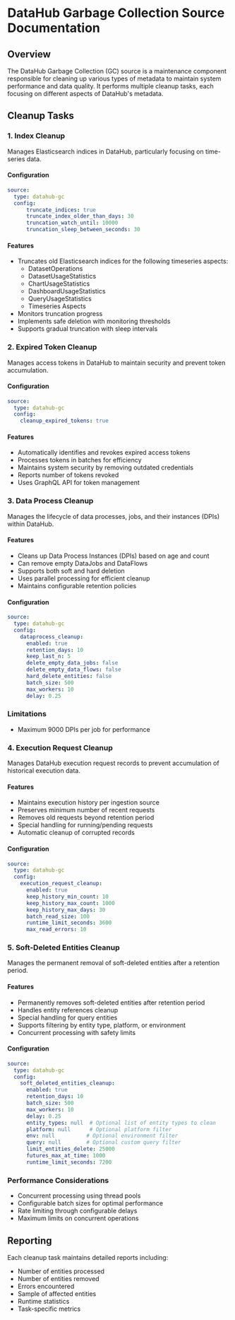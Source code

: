 # DataHub Garbage Collection Source Documentation

## Overview

The DataHub Garbage Collection (GC) source is a maintenance component responsible for cleaning up various types of metadata to maintain system performance and data quality. It performs multiple cleanup tasks, each focusing on different aspects of DataHub's metadata.

## Cleanup Tasks

### 1. Index Cleanup

Manages Elasticsearch indices in DataHub, particularly focusing on time-series data.

#### Configuration
```yaml
source:
  type: datahub-gc
  config:
      truncate_indices: true
      truncate_index_older_than_days: 30
      truncation_watch_until: 10000
      truncation_sleep_between_seconds: 30
```

#### Features
- Truncates old Elasticsearch indices for the following timeseries aspects:
    - DatasetOperations
    - DatasetUsageStatistics
    - ChartUsageStatistics
    - DashboardUsageStatistics
    - QueryUsageStatistics
    - Timeseries Aspects
- Monitors truncation progress
- Implements safe deletion with monitoring thresholds
- Supports gradual truncation with sleep intervals

### 2. Expired Token Cleanup

Manages access tokens in DataHub to maintain security and prevent token accumulation.

#### Configuration
```yaml
source:
  type: datahub-gc
  config:
    cleanup_expired_tokens: true
```

#### Features
- Automatically identifies and revokes expired access tokens
- Processes tokens in batches for efficiency
- Maintains system security by removing outdated credentials
- Reports number of tokens revoked
- Uses GraphQL API for token management

### 3. Data Process Cleanup

Manages the lifecycle of data processes, jobs, and their instances (DPIs) within DataHub.

#### Features
- Cleans up Data Process Instances (DPIs) based on age and count
- Can remove empty DataJobs and DataFlows
- Supports both soft and hard deletion
- Uses parallel processing for efficient cleanup
- Maintains configurable retention policies

#### Configuration
```yaml
source:
  type: datahub-gc
  config:
    dataprocess_cleanup:
      enabled: true
      retention_days: 10
      keep_last_n: 5
      delete_empty_data_jobs: false
      delete_empty_data_flows: false
      hard_delete_entities: false
      batch_size: 500
      max_workers: 10
      delay: 0.25
```

### Limitations

- Maximum 9000 DPIs per job for performance


### 4. Execution Request Cleanup

Manages DataHub execution request records to prevent accumulation of historical execution data.

#### Features
- Maintains execution history per ingestion source
- Preserves minimum number of recent requests
- Removes old requests beyond retention period
- Special handling for running/pending requests
- Automatic cleanup of corrupted records

#### Configuration
```yaml
source:
  type: datahub-gc
  config:
    execution_request_cleanup:
      enabled: true
      keep_history_min_count: 10
      keep_history_max_count: 1000
      keep_history_max_days: 30
      batch_read_size: 100
      runtime_limit_seconds: 3600
      max_read_errors: 10
```

### 5. Soft-Deleted Entities Cleanup

Manages the permanent removal of soft-deleted entities after a retention period.

#### Features
- Permanently removes soft-deleted entities after retention period
- Handles entity references cleanup
- Special handling for query entities
- Supports filtering by entity type, platform, or environment
- Concurrent processing with safety limits

#### Configuration
```yaml
source:
  type: datahub-gc
  config:
    soft_deleted_entities_cleanup:
      enabled: true
      retention_days: 10
      batch_size: 500
      max_workers: 10
      delay: 0.25
      entity_types: null  # Optional list of entity types to clean
      platform: null      # Optional platform filter
      env: null          # Optional environment filter
      query: null        # Optional custom query filter
      limit_entities_delete: 25000
      futures_max_at_time: 1000
      runtime_limit_seconds: 7200
```

### Performance Considerations
- Concurrent processing using thread pools
- Configurable batch sizes for optimal performance
- Rate limiting through configurable delays
- Maximum limits on concurrent operations

## Reporting

Each cleanup task maintains detailed reports including:
- Number of entities processed
- Number of entities removed
- Errors encountered
- Sample of affected entities
- Runtime statistics
- Task-specific metrics
